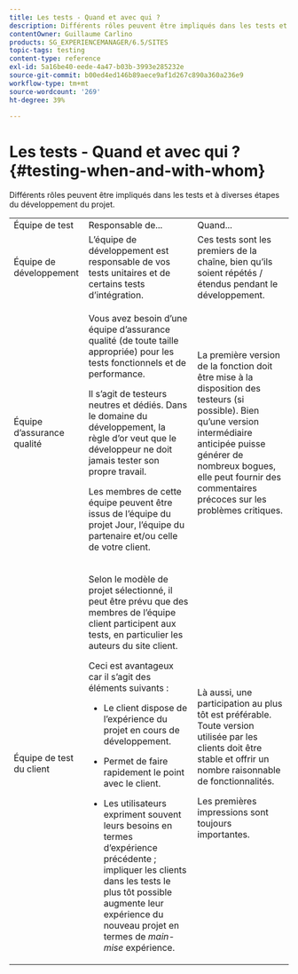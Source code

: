 ```yaml
---
title: Les tests - Quand et avec qui ?
description: Différents rôles peuvent être impliqués dans les tests et à diverses étapes du développement du projet.
contentOwner: Guillaume Carlino
products: SG_EXPERIENCEMANAGER/6.5/SITES
topic-tags: testing
content-type: reference
exl-id: 5a16be40-eede-4a47-b03b-3993e285232e
source-git-commit: b00ed4ed146b89aece9af1d267c890a360a236e9
workflow-type: tm+mt
source-wordcount: '269'
ht-degree: 39%

---
```


# Les tests - Quand et avec qui ?{#testing-when-and-with-whom}

Différents rôles peuvent être impliqués dans les tests et à diverses étapes du développement du projet.

<table>
 <tbody>
  <tr>
   <td>Équipe de test</td>
   <td>Responsable de... </td>
   <td>Quand...</td>
  </tr>
  <tr>
   <td>Équipe de développement</td>
   <td>L’équipe de développement est responsable de vos tests unitaires et de certains tests d’intégration.</td>
   <td>Ces tests sont les premiers de la chaîne, bien qu’ils soient répétés / étendus pendant le développement.</td>
  </tr>
  <tr>
   <td>Équipe d’assurance qualité</td>
   <td><p>Vous avez besoin d’une équipe d’assurance qualité (de toute taille appropriée) pour les tests fonctionnels et de performance.</p> <p>Il s’agit de testeurs neutres et dédiés. Dans le domaine du développement, la règle d’or veut que le développeur ne doit jamais tester son propre travail.</p> <p>Les membres de cette équipe peuvent être issus de l’équipe du projet Jour, l’équipe du partenaire et/ou celle de votre client.</p> </td>
   <td><p>La première version de la fonction doit être mise à la disposition des testeurs (si possible). Bien qu’une version intermédiaire anticipée puisse générer de nombreux bogues, elle peut fournir des commentaires précoces sur les problèmes critiques.</p> </td>
  </tr>
  <tr>
   <td>Équipe de test du client</td>
   <td><p>Selon le modèle de projet sélectionné, il peut être prévu que des membres de l’équipe client participent aux tests, en particulier les auteurs du site client.</p> <p>Ceci est avantageux car il s’agit des éléments suivants :</p>
    <ul>
     <li><p>Le client dispose de l’expérience du projet en cours de développement.</p> </li>
     <li><p>Permet de faire rapidement le point avec le client.</p> </li>
     <li><p>Les utilisateurs expriment souvent leurs besoins en termes d’expérience précédente ; impliquer les clients dans les tests le plus tôt possible augmente leur expérience du nouveau projet en termes de <i>main-mise</i> expérience.</p> </li>
    </ul> </td>
   <td><p>Là aussi, une participation au plus tôt est préférable. Toute version utilisée par les clients doit être stable et offrir un nombre raisonnable de fonctionnalités.</p> <p>Les premières impressions sont toujours importantes.</p> </td>
  </tr>
 </tbody>
</table>

